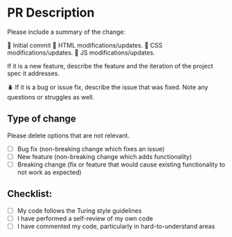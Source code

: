 # PR Description
Please include a summary of the change:

:tada: Initial commit
:construction: HTML modifications/updates.
:art: CSS modifications/updates.
:crystal_ball: JS modifications/updates.

If it is a new feature, describe the feature and the iteration of the project spec it addresses.

:beetle: If it is a bug or issue fix, describe the issue that was fixed.
Note any questions or struggles as well.

## Type of change
Please delete options that are not relevant.
- [ ] Bug fix (non-breaking change which fixes an issue)
- [ ] New feature (non-breaking change which adds functionality)
- [ ] Breaking change (fix or feature that would cause existing functionality to not work as expected)

## Checklist:
- [ ] My code follows the Turing style guidelines
- [ ] I have performed a self-review of my own code
- [ ] I have commented my code, particularly in hard-to-understand areas
